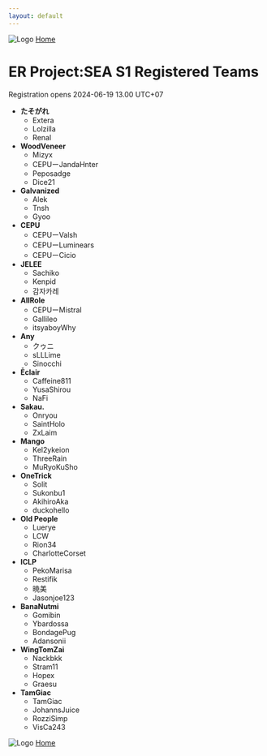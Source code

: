 ```yaml
---
layout: default
---
```


![Logo](https://kanziebub.github.io/ProjectSEA/assets/images/bullet_rev.png)
[Home](https://kanziebub.github.io/ProjectSEA/)

# **ER Project:SEA S1 Registered Teams**
Registration opens 2024-06-19 13.00 UTC+07

- **たそがれ**
  - Extera
  - Lolzilla
  - Renal
- **WoodVeneer**
  - Mizyx
  - CEPUーJandaHnter
  - Peposadge
  - Dice21
- **Galvanized**
  - Alek
  - Tnsh
  - Gyoo
- **CEPU**
  - CEPUーValsh
  - CEPUーLuminears
  - CEPUーCicio
- **JELEE**
  - Sachiko
  - Kenpid
  - 감자카레
- **AllRole**
  - CEPUーMistral
  - Gallileo
  - itsyaboyWhy
- **Any**
  - クゥニ
  - sLLLime
  - Sinocchi
- **Ēclair**
  - Caffeine811
  - YusaShirou
  - NaFi
- **Sakau.**
  - Onryou
  - SaintHolo
  - ZxLaim
- **Mango**
  - Kel2ykeion
  - ThreeRain
  - MuRyoKuSho
- **OneTrick**
  - Solit
  - Sukonbu1
  - AkihiroAka
  - duckohello
- **Old People**
  - Luerye
  - LCW
  - Rion34
  - CharlotteCorset
- **ICLP**
  - PekoMarisa
  - Restifik
  - 暁美
  - Jasonjoe123
- **BanaNutmi**
  - Gomibin
  - Ybardossa
  - BondagePug
  - Adansonii
- **WingTomZai**
  - Nackbkk
  - Stram11
  - Hopex
  - Graesu
- **TamGiac**
  - TamGiac
  - JohannsJuice
  - RozziSimp
  - VisCa243

![Logo](https://kanziebub.github.io/ProjectSEA/assets/images/bullet_rev.png)
[Home](https://kanziebub.github.io/ProjectSEA/)
